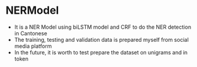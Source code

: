 # NERModel
- It is a NER Model using biLSTM model and CRF to do the NER detection in Cantonese
- The training, testing and validation data is prepared myself from social media platform
- In the future, it is worth to test prepare the dataset on unigrams and in token